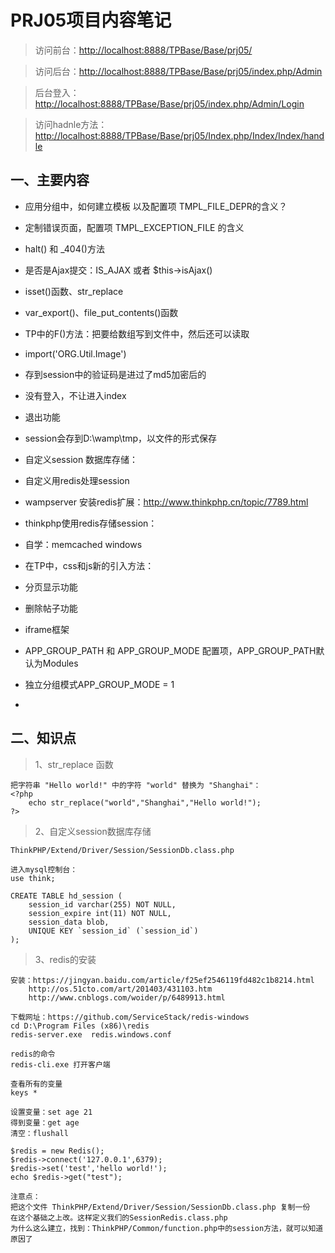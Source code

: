 # PRJ05项目内容笔记
> 访问前台：[http://localhost:8888/TPBase/Base/prj05/](http://localhost:8888/TPBase/Base/prj05/)

> 访问后台：[http://localhost:8888/TPBase/Base/prj05/index.php/Admin]()

> 后台登入：[http://localhost:8888/TPBase/Base/prj05/index.php/Admin/Login]()

> 访问hadnle方法：[http://localhost:8888/TPBase/Base/prj05/Index.php/Index/Index/handle]()


## 一、主要内容

* 应用分组中，如何建立模板  以及配置项 TMPL_FILE_DEPR的含义？
* 定制错误页面，配置项 TMPL_EXCEPTION_FILE 的含义
* halt() 和 _404()方法
* 是否是Ajax提交：IS_AJAX 或者 $this->isAjax()
* isset()函数、str_replace
* var_export()、file_put_contents()函数
* TP中的F()方法：把要给数组写到文件中，然后还可以读取
* import('ORG.Util.Image')
* 存到session中的验证码是进过了md5加密后的
* 没有登入，不让进入index
* 退出功能
* session会存到D:\wamp\tmp，以文件的形式保存
* 自定义session 数据库存储：
* 自定义用redis处理session
* wampserver 安装redis扩展：http://www.thinkphp.cn/topic/7789.html
* thinkphp使用redis存储session：
* 自学：memcached windows
* 在TP中，css和js新的引入方法：

	<css file='__PUBLIC__/Css/public.css'/>

	<js file='__PUBLIC__/JS/jquery-1.7.2.min.js' />
* 分页显示功能
* 删除帖子功能
* iframe框架
* APP_GROUP_PATH  和 APP_GROUP_MODE 配置项，APP_GROUP_PATH默认为Modules
* 独立分组模式APP_GROUP_MODE = 1
* 

## 二、知识点
> 1、str_replace 函数
	

	把字符串 "Hello world!" 中的字符 "world" 替换为 "Shanghai"：
	<?php
		echo str_replace("world","Shanghai","Hello world!");
	?>

> 2、自定义session数据库存储

	ThinkPHP/Extend/Driver/Session/SessionDb.class.php
	
	进入mysql控制台：
	use think;
	
	CREATE TABLE hd_session (
		session_id varchar(255) NOT NULL,
		session_expire int(11) NOT NULL,
		session_data blob,
		UNIQUE KEY `session_id` (`session_id`)
	);


> 3、redis的安装
	
	安装：https://jingyan.baidu.com/article/f25ef2546119fd482c1b8214.html
		http://os.51cto.com/art/201403/431103.htm
		http://www.cnblogs.com/woider/p/6489913.html

	下载网址：https://github.com/ServiceStack/redis-windows
	cd D:\Program Files (x86)\redis
	redis-server.exe  redis.windows.conf
	
	redis的命令
	redis-cli.exe 打开客户端
	
	查看所有的变量
	keys *
	
	设置变量：set age 21
	得到变量：get age
	清空：flushall

	$redis = new Redis();
    $redis->connect('127.0.0.1',6379);
    $redis->set('test','hello world!');
    echo $redis->get("test");
	
	注意点：
	把这个文件 ThinkPHP/Extend/Driver/Session/SessionDb.class.php 复制一份
	在这个基础之上改。这样定义我们的SessionRedis.class.php
	为什么这么建立，找到：ThinkPHP/Common/function.php中的session方法，就可以知道原因了